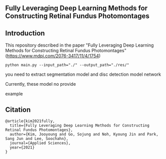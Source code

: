 Fully Leveraging Deep Learning Methods for Constructing Retinal Fundus Photomontages
---

Introduction
---
This repository described in the paper "Fully Leveraging Deep Learning Methods for Constructing Retinal Fundus Photomontages" (https://www.mdpi.com/2076-3417/11/4/1754)
```
python main.py --input_path="./" --output_path="./res/"
```
you need to extract segmentation model and disc detection model network

Currently, these model no provide

example

Citation
---
```
@article{kim2021fully,
  title={Fully Leveraging Deep Learning Methods for Constructing Retinal Fundus Photomontages},
  author={Kim, Jooyoung and Go, Sojung and Noh, Kyoung Jin and Park, Sang Jun and Lee, Soochahn},
  journal={Applied Sciences},
  year={2021}
}
```
